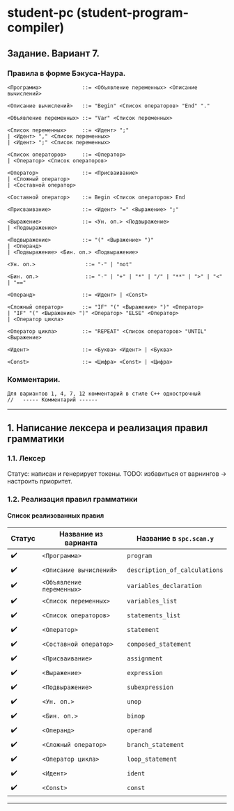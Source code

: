 # student-pc (student-program-compiler)

## Задание. Вариант 7.

### Правила в форме Бэкуса-Наура.

```
<Программа>             ::= <Объявление переменных> <Описание вычислений>

<Описание вычислений>   ::= "Begin" <Список операторов> "End" "."

<Объявление переменных> ::= "Var" <Список переменных>

<Список переменных>     ::= <Идент> ";"
| <Идент> "," <Список переменных>
| <Идент> ";" <Список переменных>

<Список операторов>     ::= <Оператор>
| <Оператор> <Список операторов>

<Оператор>              ::= <Присваивание>
| <Сложный оператор>
| <Составной оператор> 

<Составной оператор>    ::= Begin <Список операторов> End

<Присваивание>          ::= <Идент> "=" <Выражение> ";"

<Выражение>             ::= <Ун. оп.> <Подвыражение>
| <Подвыражение>

<Подвыражение>          ::= "(" <Выражение> ")"
| <Операнд>
| <Подвыражение> <Бин. оп.> <Подвыражение>

<Ун. оп.>                ::= "-" | "not"

<Бин. оп.>               ::= "-" | "+" | "*" | "/" | "**" | ">" | "<" | "=="

<Операнд>               ::= <Идент> | <Const>

<Сложный оператор>      ::= "IF" "(" <Выражение> ")" <Оператор>
| "IF" "(" <Выражение> ")" <Оператор> "ELSE" <Оператор>
| <Оператор цикла>

<Оператор цикла>        ::= "REPEAT" <Список операторов> "UNTIL" <Выражение>

<Идент>                 ::= <Буква> <Идент> | <Буква>

<Const>                 ::= <Цифра> <Const> | <Цифра>
```

### Комментарии.
```
Для вариантов 1, 4, 7, 12 комментарий в стиле С++ однострочный
//   ----- Комментарий ------
```

---

## 1. Написание лексера и реализация правил грамматики

### 1.1. Лексер

Статус: написан и генерирует токены.
TODO:   избавиться от варнингов -> настроить приоритет.

### 1.2. Реализация правил грамматики
#### Список реализованных правил

| Статус             | Название из варианта      | Название в `spc.scan.y`       |
| ------------------ | ------------------------- | ----------------------------- |
| :heavy_check_mark: | `<Программа>`             | `program`                     |
| :heavy_check_mark: | `<Описание вычислений>`   | `description_of_calculations` |
| :heavy_check_mark: | `<Объявление переменных>` | `variables_declaration`       |
| :heavy_check_mark: | `<Список переменных>`     | `variables_list`              |
| :heavy_check_mark: | `<Список операторов>`     | `statements_list`             |
| :heavy_check_mark: | `<Оператор>`              | `statement`                   |
| :heavy_check_mark: | `<Составной оператор>`    | `composed_statement`          |
| :heavy_check_mark: | `<Присваивание>`          | `assignment`                  |
| :heavy_check_mark: | `<Выражение>`             | `expression`                  |
| :heavy_check_mark: | `<Подвыражение>`          | `subexpression`               |
| :heavy_check_mark: | `<Ун. оп.>`               | `unop`                        |
| :heavy_check_mark: | `<Бин. оп.>`              | `binop`                       |
| :heavy_check_mark: | `<Операнд>`               | `operand`                     |
| :heavy_check_mark: | `<Сложный оператор>`      | `branch_statement`            |
| :heavy_check_mark: | `<Оператор цикла>`        | `loop_statement`              |
| :heavy_check_mark: | `<Идент>`                 | `ident`                       |
| :heavy_check_mark: | `<Const>`                 | `const`                       |

---
